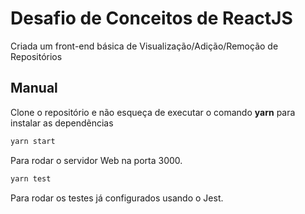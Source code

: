 # Desafio de Conceitos de ReactJS

Criada um front-end básica de Visualização/Adição/Remoção de Repositórios

## Manual

Clone o repositório e não esqueça de executar o comando **yarn** para instalar as dependẽncias 

```bash
yarn start
```
Para rodar o servidor Web na porta 3000.

```bash
yarn test
```
Para rodar os testes já configurados usando o Jest.
